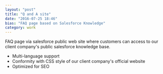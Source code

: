 ```yaml
---
layout: "post"
title: "Q and A site"
date: "2016-07-25 18:46"
bias: "FAQ page based on Salesforce Knowledge"
category: work
---
```


FAQ page via salesforce public web site where customers can access to our client company's public salesforce knowledge base.

* Multi-language support
* Conformity with CSS style of our client company's official website
* Optimized for SEO

